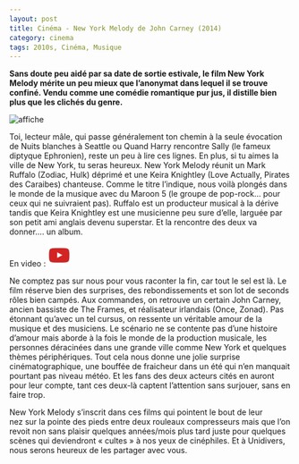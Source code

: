 ```yaml
---
layout: post
title: Cinéma - New York Melody de John Carney (2014)
category: cinema
tags: 2010s, Cinéma, Musique
---
```

**Sans doute peu aidé par sa date de sortie estivale, le film New York Melody mérite un peu mieux que l’anonymat dans lequel il se trouve confiné. Vendu comme une comédie romantique pur jus, il distille bien plus que les clichés du genre.**

![affiche](https://filedn.eu/llqi9IBxlYouGRXYG2xlROb/img/2014/nymelody.jpg)

Toi, lecteur mâle, qui passe généralement ton chemin à la seule évocation de Nuits blanches à Seattle ou Quand Harry rencontre Sally (le fameux diptyque Ephronien), reste un peu à lire ces lignes. En plus, si tu aimes la ville de New York, tu seras heureux. New York Melody réunit un Mark Ruffalo (Zodiac, Hulk) déprimé et une Keira Knightley (Love Actually, Pirates des Caraibes) chanteuse. Comme le titre l’indique, nous voilà plongés dans le monde de la musique avec du Maroon 5 (le groupe de pop-rock… pour ceux qui ne suivraient pas). Ruffalo est un producteur musical à la dérive tandis que Keira Knightley est une musicienne peu sure d’elle, larguée par son petit ami anglais devenu superstar. Et la rencontre des deux va donner…. un album.

En video : [![video](/images/youtube.png)](https://www.youtube.com/watch?v=6X2ZKvXhpRc)

Ne comptez pas sur nous pour vous raconter la fin, car tout le sel est là. Le film réserve bien des surprises, des rebondissements et son lot de seconds rôles bien campés. Aux commandes, on retrouve un certain John Carney, ancien bassiste de The Frames, et réalisateur irlandais (Once, Zonad). Pas étonnant qu’avec un tel cursus, on ressente un véritable amour de la musique et des musiciens. Le scénario ne se contente pas d’une histoire d’amour mais aborde à la fois le monde de la production musicale, les personnes déracinées dans une grande ville comme New York et quelques thèmes périphériques. Tout cela nous donne une jolie surprise cinématographique, une bouffée de fraicheur dans un été qui n’en manquait pourtant pas niveau météo. Et les fans des deux acteurs cités en auront pour leur compte, tant ces deux-là captent l’attention sans surjouer, sans en faire trop.

New York Melody s’inscrit dans ces films qui pointent le bout de leur nez sur la pointe des pieds entre deux rouleaux compresseurs mais que l’on revoit non sans plaisir quelques années/mois plus tard juste pour quelques scènes qui deviendront « cultes » à nos yeux de cinéphiles. Et à Unidivers, nous serons heureux de les partager avec vous.
